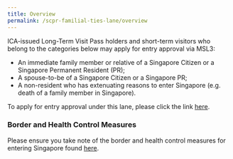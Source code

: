 ```yaml
---
title: Overview
permalink: /scpr-familial-ties-lane/overview
---
```


ICA-issued Long-Term Visit Pass holders and short-term visitors who belong to the categories below may apply for entry approval via MSL3:

- An immediate family member or relative of a Singapore Citizen or a Singapore Permanent Resident (PR);
- A spouse-to-be of a Singapore Citizen or a Singapore PR;
- A non-resident who has extenuating reasons to enter Singapore (e.g. death of a family member in Singapore).

To apply for entry approval under this lane, please click the link [here](https://form.gov.sg/#!/5e3648e9405c180011dc5f9c).

### Border and Health Control Measures

Please ensure you take note of the border and health control measures for entering Singapore found [here](health/overview).
